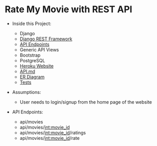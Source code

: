 # Rate My Movie with REST API

* Inside this Project:
    * Django
    * [Django REST Framework](http://127.0.0.1:8000/api/movies)
    * [API Endpoints](https://github.com/slk007/RateMyMovie/blob/master/API.md)
    * Generic API Views
    * Bootstrap
    * PostgreSQL
    * [Heroku Website]("#")
    * [API.md](https://github.com/slk007/RateMyMovie/blob/master/API.md)
    * [ER Diagram](https://drawsql.app/personal-116/diagrams/ratemymovie#)
    * [Tests]("#")


* Assumptions:
    * User needs to login/signup from the home page of the website


* API Endpoints:
    * api/movies
    * api/movies/<int:movie_id>
    * api/movies/<int:movie_id>/ratings
    * api/movies/<int:movie_id>/rate
